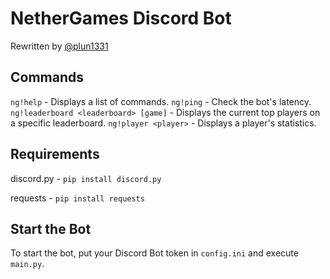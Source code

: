 # NetherGames Discord Bot

Rewritten by [@plun1331](https://plun1331.github.io)

## Commands

`ng!help` - Displays a list of commands.
`ng!ping` - Check the bot's latency.
`ng!leaderboard <leaderboard> [game]` - Displays the current top players on a specific leaderboard.
`ng!player <player>` - Displays a player's statistics.

## Requirements

discord.py - `pip install discord.py`

requests - `pip install requests`

## Start the Bot

To start the bot, put your Discord Bot token in `config.ini` and execute `main.py`.
